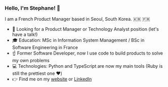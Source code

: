 ### Hello, I'm Stephane! :wave:

I am a French Product Manager based in Seoul, South Korea. 🇰🇷 🇫🇷

- 🔎 Looking for a Product Manager or Technology Analyst position (let's have a talk!)
- 🎓 Education: MSc in Information System Management / BSc in Software Engineering in France
- ☝️ Former Software Developer, now I use code to build products to solve my own problems
- 💻 Technologies: Python and TypeScript are now my main tools (Ruby is still the prettiest one ❤️)
- 👉 Find me on my [website](https://stephane-rbn.com) or [LinkedIn](https://www.linkedin.com/in/stephanerabenarisoa/)
